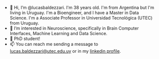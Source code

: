 - 👋 Hi, I’m @lucasbaldezzari. I'm 38 years old. I'm from Argentina but I'm living in Uruguay. I'm a Bioengineer, and I have a Master in Data Science. I'm a Associate Professor in Universidad Tecnológica (UTEC) from Uruguay.
- 👀 I’m interested in Neuroscience, specifically in Brain Computer Interfaces, Machine Learning and Data Science.
- 🌱 PhD student!
- 📫 You can reach me sending a message to lucas.baldezzari@utec.edu.uy or in my [linkedin profile](https://www.linkedin.com/in/lucasbaldezzari/).

<!---
lucasbaldezzari/lucasbaldezzari is a ✨ special ✨ repository because its `README.md` (this file) appears on your GitHub profile.
You can click the Preview link to take a look at your changes.
--->
